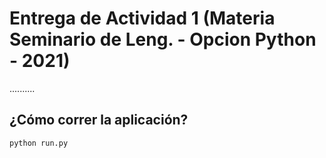# Entrega de Actividad 1 (Materia Seminario de Leng. - Opcion Python - 2021)

..........

## ¿Cómo correr la aplicación?

```python
python run.py
```